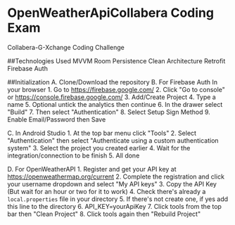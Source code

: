 # OpenWeatherApiCollabera Coding Exam
Collabera-G-Xchange Coding Challenge

##Technologies Used
MVVM
Room Persistence
Clean Architecture
Retrofit
Firebase Auth

##Initialization
A. Clone/Download the repository
B. For Firebase Auth
In your browser
    1. Go to https://firebase.google.com/
    2. Click "Go to console" or https://console.firebase.google.com/
    3. Add/Create Project
    4. Type a name
    5. Optional untick the analytics then continue
    6. In the drawer select "Build"
    7. Then select "Authentication"
    8. Select Setup Sign Method
    9. Enable Email/Password then Save

C. In Android Studio
    1. At the top bar menu click "Tools"
    2. Select "Authentication" then select "Authenticate using a custom authentication system"
    3. Select the project you created earlier
    4. Wait for the integration/connection to be finish
    5. All done

D. For OpenWeatherAPI
    1. Register and get your API key at https://openweathermap.org/current
    2. Complete the registration and click your username dropdown and select "My API keys"
    3. Copy the API Key (But wait for an hour or two for it to work)
    4. Check there's already a `local.properties` file in your directory
    5. If there's not create one, if yes add this line to the directory
    6. API_KEY=yourApiKey
    7. Click tools from the top bar then "Clean Project"
    8. Click tools again then "Rebuild Project"

